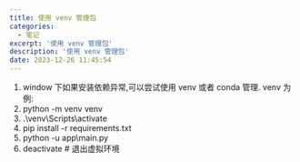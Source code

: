 ```yaml
---
title: 使用 venv 管理包
categories:
  - 笔记
excerpt: '使用 venv 管理包'
description: '使用 venv 管理包'
date: 2023-12-26 11:45:54
---
```


1. window 下如果安装依赖异常,可以尝试使用 venv 或者 conda 管理. venv 为例:  
2. python -m venv venv  
3. .\venv\Scripts\activate  
4. pip install -r requirements.txt  
5. python -u app\main.py  
6. deactivate # 退出虚拟环境